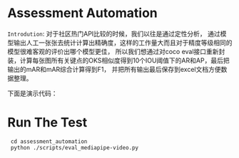 # Assessment Automation
```Introdution```: 对于社区热门API比较的时候，我们以往是通过定性分析，
通过模型输出人工一张张去统计计算出精确度，这样的工作量大而且对于精度等级相同的模型很难客观的评价出哪个模型更佳，
所以我们想通过对coco eval接口重新封装，计算每张图所有关键点的OKS相似度得到10个IOU阈值下的AR和AP，最后把输出的mAR和mAR综合计算得到F1，
并把所有输出最后保存到excel文档方便数据整理。

下面是演示代码：

# **Run The Test**
```
 cd assessment_automation
 python ./scripts/eval_mediapipe-video.py
```
